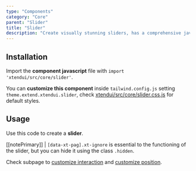 ```yaml
---
type: "Components"
category: "Core"
parent: "Slider"
title: "Slider"
description: "Create visually stunning sliders, has a comprehensive javascript api."
---
```


## Installation

Import the **component javascript** file with `import 'xtendui/src/core/slider'`.

You can **customize this component** inside `tailwind.config.js` setting `theme.extend.xtendui.slider`, check [xtendui/src/core/slider.css.js](https://github.com/minimit/xtendui/blob/beta/src/core/slider.css.js) for default styles.

## Usage

Use this code to create a **slider**.

[[notePrimary]]
| `[data-xt-pag].xt-ignore` is essential to the functioning of the slider, but you can hide it using the class `.hidden`.

<demo>
  <demovanilla src="vanilla/components/core/slider/usage">
  </demovanilla>
</demo>

Check subpage to [customize interaction](/components/core/slider/interaction) and [customize position](/components/core/slider/position).
